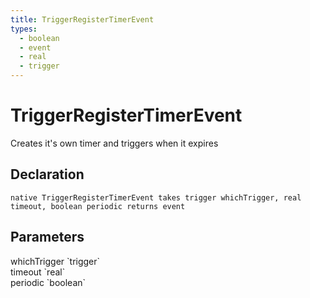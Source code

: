 ```yaml
---
title: TriggerRegisterTimerEvent
types:
  - boolean
  - event
  - real
  - trigger
---
```


# TriggerRegisterTimerEvent
Creates it's own timer and triggers when it expires

## Declaration

```
native TriggerRegisterTimerEvent takes trigger whichTrigger, real timeout, boolean periodic returns event
```

## Parameters
<dl>
  <dt>whichTrigger `trigger`</dt>
  <dd></dd>

  <dt>timeout `real`</dt>
  <dd></dd>

  <dt>periodic `boolean`</dt>
  <dd></dd>
</dl>